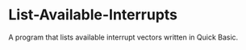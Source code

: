 # List-Available-Interrupts
A program that lists available interrupt vectors written in Quick Basic.
